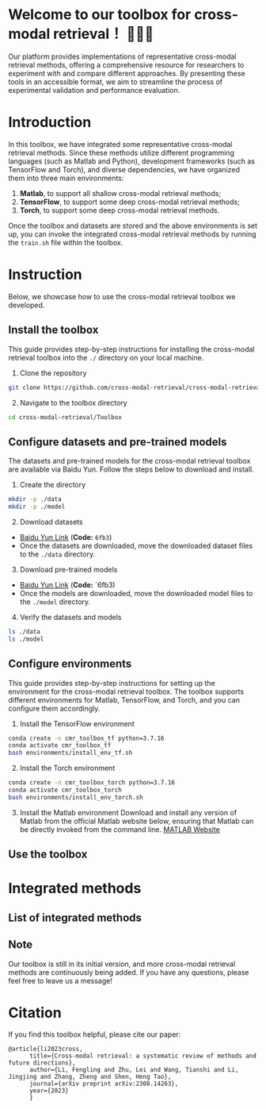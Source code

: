 # Welcome to our toolbox for cross-modal retrieval！ 👋👋👋

Our platform provides implementations of representative cross-modal retrieval methods, 
offering a comprehensive resource for researchers to experiment with and compare different approaches. 
By presenting these tools in an accessible format, we aim to streamline the process of experimental validation and performance evaluation. 

# Introduction
In this toolbox, we have integrated some representative cross-modal retrieval methods. Since these methods utilize different programming languages (such as Matlab and Python), development frameworks (such as TensorFlow and Torch), and diverse dependencies, we have organized them into three main environments:  
1. **Matlab**, to support all shallow cross-modal retrieval methods;  
2. **TensorFlow**, to support some deep cross-modal retrieval methods;  
3. **Torch**, to support some deep cross-modal retrieval methods.

Once the toolbox and datasets are stored and the above environments is set up, you can invoke the integrated cross-modal retrieval methods by running the `train.sh` file within the toolbox.


# Instruction
Below, we showcase how to use the cross-modal retrieval toolbox we developed.

## Install the toolbox
This guide provides step-by-step instructions for installing the cross-modal retrieval toolbox into the `./` directory on your local machine.

1. Clone the repository  
```bash
git clone https://github.com/cross-modal-retrieval/cross-modal-retrieval.git
```

2. Navigate to the toolbox directory  
```bash
cd cross-modal-retrieval/Toolbox
```

## Configure datasets and pre-trained models
The datasets and pre-trained models for the cross-modal retrieval toolbox are available via Baidu Yun. Follow the steps below to download and install.

1. Create the directory
```bash
mkdir -p ./data
mkdir -p ./model
```

2. Download datasets
- [Baidu Yun Link](https://pan.baidu.com/s/1QnC4ZyvjKOakKtUR9Cqd4A) (**Code:** `6fb3`)
- Once the datasets are downloaded, move the downloaded dataset files to the `./data` directory.

3. Download pre-trained models
- [Baidu Yun Link](https://pan.baidu.com/s/1fJm8t9-YoSJ-4wSRv7ugxA) (**Code:** `6fb3)
- Once the models are downloaded, move the downloaded model files to the `./model` directory.

4. Verify the datasets and models  
```bash
ls ./data
ls ./model
```

## Configure environments
This guide provides step-by-step instructions for setting up the environment for the cross-modal retrieval toolbox.  The toolbox supports different environments for Matlab, TensorFlow, and Torch, and you can configure them accordingly.

1. Install the TensorFlow environment
``` bash
conda create -n cmr_toolbox_tf python=3.7.16
conda activate cmr_toolbox_tf
bash environments/install_env_tf.sh
```

2. Install the Torch environment
``` bash
conda create -n cmr_toolbox_torch python=3.7.16
conda activate cmr_toolbox_torch
bash environments/install_env_torch.sh
```

3. Install the Matlab environment
Download and install any version of Matlab from the official Matlab website below, ensuring that Matlab can be directly invoked from the command line.
[MATLAB Website](https://www.mathworks.com/products/matlab.html)

## Use the toolbox


# Integrated methods
## List of integrated methods

## Note
Our toolbox is still in its initial version, and more cross-modal retrieval methods are continuously being added. If you have any questions, please feel free to leave us a message!

# Citation
If you find this toolbox helpful, please cite our paper:
```
@article{li2023cross,
      title={Cross-modal retrieval: a systematic review of methods and future directions},
      author={Li, Fengling and Zhu, Lei and Wang, Tianshi and Li, Jingjing and Zhang, Zheng and Shen, Heng Tao},
      journal={arXiv preprint arXiv:2308.14263},
      year={2023}
      }
```
